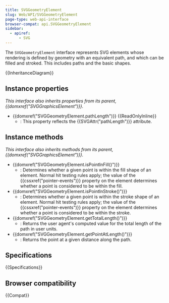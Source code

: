 ```yaml
---
title: SVGGeometryElement
slug: Web/API/SVGGeometryElement
page-type: web-api-interface
browser-compat: api.SVGGeometryElement
sidebar:
  - apiref:
      - SVG
---
```


The `SVGGeometryElement` interface represents SVG elements whose rendering is defined by geometry with an equivalent path, and which can be filled and stroked. This includes paths and the basic shapes.

{{InheritanceDiagram}}

## Instance properties

_This interface also inherits properties from its parent, {{domxref("SVGGraphicsElement")}}._

- {{domxref("SVGGeometryElement.pathLength")}} {{ReadOnlyInline}}
  - : This property reflects the {{SVGAttr("pathLength")}} attribute.

## Instance methods

_This interface also inherits methods from its parent, {{domxref("SVGGraphicsElement")}}._

- {{domxref("SVGGeometryElement.isPointInFill()")}}
  - : Determines whether a given point is within the fill shape of an element. Normal hit testing rules apply; the value of the {{cssxref("pointer-events")}} property on the element determines whether a point is considered to be within the fill.
- {{domxref("SVGGeometryElement.isPointInStroke()")}}
  - : Determines whether a given point is within the stroke shape of an element. Normal hit testing rules apply; the value of the {{cssxref("pointer-events")}} property on the element determines whether a point is considered to be within the stroke.
- {{domxref("SVGGeometryElement.getTotalLength()")}}
  - : Returns the user agent's computed value for the total length of the path in user units.
- {{domxref("SVGGeometryElement.getPointAtLength()")}}
  - : Returns the point at a given distance along the path.

## Specifications

{{Specifications}}

## Browser compatibility

{{Compat}}

